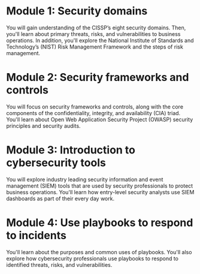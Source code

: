 
# Module 1: Security domains

You will gain understanding of the CISSP’s eight security domains. Then, you'll learn about primary threats, risks, and vulnerabilities to business operations. In addition, you'll explore the National Institute of Standards and Technology’s (NIST) Risk Management Framework and the steps of risk management.

# Module 2: Security frameworks and controls 

You will focus on security frameworks and controls, along with the core components of the confidentiality, integrity, and availability (CIA) triad. You'll learn about Open Web Application Security Project (OWASP) security principles and security audits.

# Module 3: Introduction to cybersecurity tools

You will explore industry leading security information and event management (SIEM) tools that are used by security professionals to protect business operations. You'll learn how entry-level security analysts use SIEM dashboards as part of their every day work. 

# Module 4: Use playbooks to respond to incidents

You'll learn about the purposes and common uses of playbooks. You'll also explore how cybersecurity professionals use playbooks to respond to identified threats, risks, and vulnerabilities.
